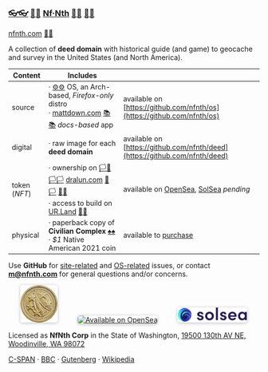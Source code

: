 
### [👓👓](http://xn--4p8ha.ws) [🧤🧤](http://xn--uv9ha.ws) [Nf·Nth](https://nfnth.com) [👖👖](http://xn--7p8ha.ws) [🧦🧦](http://xn--wv9ha.ws/)

[nfnth.com](https://nfnth.com) [🙂🙂](https://xn--938ha.ws)

A collection of **deed domain** with historical guide (and game) to geocache and survey in the United States (and North America).

|Content|Includes||
|-|-|-|
|source|· [⚙⚙](https://xn--x7ha.ws) OS, an Arch-based, *Firefox-only* distro<br/>· [mattdown.com](https://mattdown.com) [📚📚](https://xn--zt8ha.ws) *docs-based* app|available on [https://github.com/nfnth/os](https://github.com/nfnth/os)|
|digital|· raw image for each **deed domain**|available on [https://github.com/nfnth/deed](https://github.com/nfnth/deed)|
|token (*NFT*)|· ownership on [🏳🏴](https://xn--en8hc.ws) [🏳🏳](https://xn--en8ha.ws) [dralun.com](https://dralun.com) [🏴🏳](https://xn--en8hb.ws) [🏴🏴](https://xn--fn8ha.ws)<br/>· access to build on [UR.Land](https://ur.land) [🌳🌳](https://xn--wh8ha.ws)|available on [OpenSea](https://opensea.io/nfnth), [SolSea](https://solsea.io/login) *pending*|
|physical|· paperback copy of **Civilian Complex** [♠♠](https://xn--b6ha.ws)<br/>· *$1* Native American 2021 coin|available to [purchase](https://civilplex.com)|

Use **GitHub** for [site-related](https://github.com/nfnth/nfnth/issues) and [OS-related](https://github.com/nfnth/nfnth/issues) issues, or contact **m@nfnth.com** for general questions and/or concerns.

<a href="https://buy.stripe.com/5kA4hL5NB6Qv7Ty5kk" target="_blank"><img style="margin-left:24px; width:75px; border-radius:5px; box-shadow: 0px 1px 6px rgba(0, 0, 0, 0.25);" src="img/coin.jpg" alt="Purchase NfNth Collectible" /></a>&nbsp;&nbsp;&nbsp;&nbsp;<a href="https://opensea.io/nfnth" title="Buy on OpenSea" target="_blank"><img style="margin-left:24px; width:160px; border-radius:5px; box-shadow: 0px 1px 6px rgba(0, 0, 0, 0.25);" src="https://storage.googleapis.com/opensea-static/Logomark/Badge%20-%20Available%20On%20-%20Light.png" alt="Available on OpenSea" /></a>&nbsp;&nbsp;&nbsp;&nbsp;<a href="https://solsea.io/login" title="Buy on SolSea" target="_blank"><img style="margin-left:24px; width:140px; border-radius:5px; box-shadow: 0px 1px 6px rgba(0, 0, 0, 0.25);" src="img/SolSea_Logo.svg" alt="Available on SolSea" /></a>

Licensed as **NfNth Corp** in the State of Washington, [19500 130th AV NE, Woodinville, WA 98072](https://www.google.com/maps/place/19500+130th+Ave+NE,+Woodinville,+WA+98072/@47.7479925,-122.1874976,14.79z/data=!4m8!1m2!2m1!1surland!3m4!1s0x54900e91e7d1bbd7:0xc04ec07789786761!8m2!3d47.7690595!4d-122.1662039)

[C-SPAN](https://www.c-span.org) · [BBC](http://feeds.bbci.co.uk/news/rss.xml) · [Gutenberg](http://www.gutenberg.org) · [Wikipedia](http://www.wikipedia.org/wiki/Special:Random)
